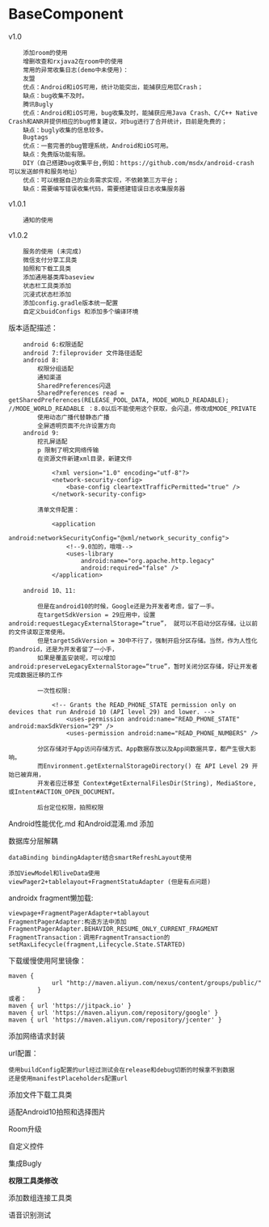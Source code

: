 # BaseComponent
v1.0

        添加room的使用
        增删改查和rxjava2在room中的使用
        常用的异常收集日志(demo中未使用)：
        友盟
        优点：Android和iOS可用，统计功能突出，能捕获应用层Crash；
        缺点：bug收集不及时。
        腾讯Bugly
        优点：Android和iOS可用，bug收集及时，能捕获应用Java Crash、C/C++ Native Crash和ANR并提供相应的bug修复建议，对bug进行了合并统计，目前是免费的；
        缺点：bugly收集的信息较多。
        Bugtags
        优点：一套完善的bug管理系统，Android和iOS可用。
        缺点：免费版功能有限。
        DIY（自己搭建bug收集平台,例如：https://github.com/msdx/android-crash  可以发送邮件和服务地址）
        优点：可以根据自己的业务需求实现，不依赖第三方平台；
        缺点：需要编写错误收集代码，需要搭建错误日志收集服务器

v1.0.1

        通知的使用
v1.0.2

        服务的使用 (未完成)
        微信支付分享工具类
        拍照和下载工具类
        添加通用基类库baseview
        状态栏工具类添加
        沉浸式状态栏添加
        添加config.gradle版本统一配置
        自定义buidConfigs 和添加多个编译环境

版本适配描述：

        android 6:权限适配
        android 7:fileprovider 文件路径适配
        android 8:
            权限分组适配
            通知渠道
            SharedPreferences闪退
            SharedPreferences read = getSharedPreferences(RELEASE_POOL_DATA, MODE_WORLD_READABLE); //MODE_WORLD_READABLE ：8.0以后不能使用这个获取，会闪退，修改成MODE_PRIVATE
            使用动态广播代替静态广播
            全屏透明页面不允许设置方向
        android 9:
            挖孔屏适配
            p 限制了明文网络传输
            在资源文件新建xml目录，新建文件

                <?xml version="1.0" encoding="utf-8"?>
                <network-security-config>
                    <base-config cleartextTrafficPermitted="true" />
                </network-security-config>

            清单文件配置：

                <application
                    android:networkSecurityConfig="@xml/network_security_config">
                    <!--9.0加的，哦哦-->
                    <uses-library
                        android:name="org.apache.http.legacy"
                        android:required="false" />
                </application>

        android 10、11:

            但是在android10的时候，Google还是为开发者考虑，留了一手。
            在targetSdkVersion = 29应用中，设置android:requestLegacyExternalStorage=“true”， 就可以不启动分区存储，让以前的文件读取正常使用。
            但是targetSdkVersion = 30中不行了，强制开启分区存储。当然，作为人性化的android，还是为开发者留了一小手，
            如果是覆盖安装呢，可以增加android:preserveLegacyExternalStorage=“true”，暂时关闭分区存储，好让开发者完成数据迁移的工作

            一次性权限:

                <!-- Grants the READ_PHONE_STATE permission only on devices that run Android 10 (API level 29) and lower. -->
                    <uses-permission android:name="READ_PHONE_STATE" android:maxSdkVersion="29" />
                    <uses-permission android:name="READ_PHONE_NUMBERS" />

            分区存储对于App访问存储方式、App数据存放以及App间数据共享，都产生很大影响。
            而Environment.getExternalStorageDirectory() 在 API Level 29 开始已被弃用，
            开发者应迁移至 Context#getExternalFilesDir(String), MediaStore, 或Intent#ACTION_OPEN_DOCUMENT。
            
            后台定位权限，拍照权限
            
            
Android性能优化.md 和Android混淆.md 添加


数据库分层解耦

    dataBinding bindingAdapter结合smartRefreshLayout使用

    添加ViewModel和liveData使用
    viewPager2+tablelayout+FragmentStatuAdapter (但是有点问题)
        
androidx fragment懒加载:

    viewpage+FragmentPagerAdapter+tablayout
    FragmentPagerAdapter:构造方法中添加 FragmentPagerAdapter.BEHAVIOR_RESUME_ONLY_CURRENT_FRAGMENT
    FragmentTransaction：调用FragmentTransaction的setMaxLifecycle(fragment,Lifecycle.State.STARTED)
            
            
下载缓慢使用阿里镜像：
            
    maven {
                url "http://maven.aliyun.com/nexus/content/groups/public/"
            }
    或者：
    maven { url 'https://jitpack.io' }
    maven { url 'https://maven.aliyun.com/repository/google' }
    maven { url 'https://maven.aliyun.com/repository/jcenter' }
           
添加网络请求封装
 
url配置：
    
    使用buildConfig配置的url经过测试会在release和debug切断的时候拿不到数据
    还是使用manifestPlaceholders配置url
    
添加文件下载工具类

适配Android10拍照和选择图片
            
Room升级

自定义控件

集成Bugly

**权限工具类修改**

添加数组连接工具类

语音识别测试